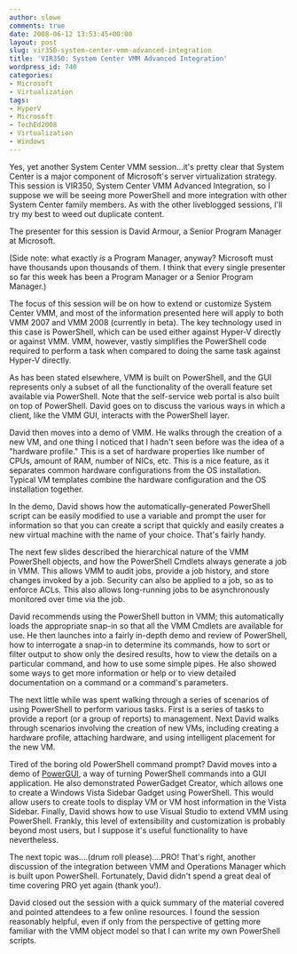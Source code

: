 ```yaml
---
author: slowe
comments: true
date: 2008-06-12 13:53:45+00:00
layout: post
slug: vir350-system-center-vmm-advanced-integration
title: 'VIR350: System Center VMM Advanced Integration'
wordpress_id: 740
categories:
- Microsoft
- Virtualization
tags:
- HyperV
- Microsoft
- TechEd2008
- Virtualization
- Windows
---
```


Yes, yet another System Center VMM session...it's pretty clear that System Center is a major component of Microsoft's server virtualization strategy. This session is VIR350, System Center VMM Advanced Integration, so I suppose we will be seeing more PowerShell and more integration with other System Center family members. As with the other liveblogged sessions, I'll try my best to weed out duplicate content.

The presenter for this session is David Armour, a Senior Program Manager at Microsoft.

(Side note: what exactly _is_ a Program Manager, anyway? Microsoft must have thousands upon thousands of them. I think that every single presenter so far this week has been a Program Manager or a Senior Program Manager.)

The focus of this session will be on how to extend or customize System Center VMM, and most of the information presented here will apply to both VMM 2007 and VMM 2008 (currently in beta). The key technology used in this case is PowerShell, which can be used either against Hyper-V directly or against VMM. VMM, however, vastly simplifies the PowerShell code required to perform a task when compared to doing the same task against Hyper-V directly.

As has been stated elsewhere, VMM is built on PowerShell, and the GUI represents only a subset of all the functionality of the overall feature set available via PowerShell. Note that the self-service web portal is also built on top of PowerShell. David goes on to discuss the various ways in which a client, like the VMM GUI, interacts with the PowerShell layer.

David then moves into a demo of VMM. He walks through the creation of a new VM, and one thing I noticed that I hadn't seen before was the idea of a "hardware profile." This is a set of hardware properties like number of CPUs, amount of RAM, number of NICs, etc. This is a nice feature, as it separates common hardware configurations from the OS installation. Typical VM templates combine the hardware configuration and the OS installation together.

In the demo, David shows how the automatically-generated PowerShell script can be easily modified to use a variable and prompt the user for information so that you can create a script that quickly and easily creates a new virtual machine with the name of your choice. That's fairly handy.

The next few slides described the hierarchical nature of the VMM PowerShell objects, and how the PowerShell Cmdlets always generate a job in VMM. This allows VMM to audit jobs, provide a job history, and store changes invoked by a job. Security can also be applied to a job, so as to enforce ACLs. This also allows long-running jobs to be asynchronously monitored over time via the job.

David recommends using the PowerShell button in VMM; this automatically loads the appropriate snap-in so that all the VMM Cmdlets are available for use. He then launches into a fairly in-depth demo and review of PowerShell, how to interrogate a snap-in to determine its commands, how to sort or filter output to show only the desired results, how to view the details on a particular command, and how to use some simple pipes. He also showed some ways to get more information or help or to view detailed documentation on a command or a command's parameters.

The next little while was spent walking through a series of scenarios of using PowerShell to perform various tasks. First is a series of tasks to provide a report (or a group of reports) to management. Next David walks through scenarios involving the creation of new VMs, including creating a hardware profile, attaching hardware, and using intelligent placement for the new VM.

Tired of the boring old PowerShell command prompt? David moves into a demo of [PowerGUI](http://www.powergui.org/), a way of turning PowerShell commands into a GUI application. He also demonstrated PowerGadget Creator, which allows one to create a Windows Vista Sidebar Gadget using PowerShell. This would allow users to create tools to display VM or VM host information in the Vista Sidebar. Finally, David shows how to use Visual Studio to extend VMM using PowerShell. Frankly, this level of extensibility and customization is probably beyond most users, but I suppose it's useful functionality to have nevertheless.

The next topic was....(drum roll please)....PRO! That's right, another discussion of the integration between VMM and Operations Manager which is built upon PowerShell. Fortunately, David didn't spend a great deal of time covering PRO yet again (thank you!).

David closed out the session with a quick summary of the material covered and pointed attendees to a few online resources. I found the session reasonably helpful, even if only from the perspective of getting more familiar with the VMM object model so that I can write my own PowerShell scripts.
